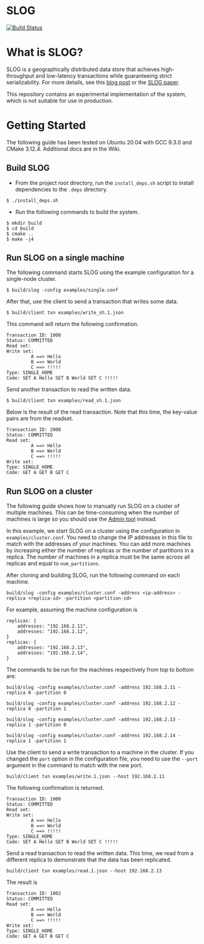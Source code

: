# SLOG

[![Build Status](https://travis-ci.com/ctring/SLOG.svg?branch=master)](https://travis-ci.com/ctring/SLOG)

# What is SLOG?

SLOG is a geographically distributed data store that achieves high-throughput and low-latency transactions while guaranteeing strict serializability. 
For more details, see this [blog post](http://dbmsmusings.blogspot.com/2019/10/introducing-slog-cheating-low-latency.html) or the [SLOG paper](http://www.vldb.org/pvldb/vol12/p1747-ren.pdf).

This repository contains an experimental implementation of the system, which is not suitable for use in production.

# Getting Started 

The following guide has been tested on Ubuntu 20.04 with GCC 9.3.0 and CMake 3.12.4. Additional docs are in the Wiki.

## Build SLOG

- From the project root directory, run the `install_deps.sh` script to install dependencies to the `.deps` directory.
```
$ ./install_deps.sh
```
- Run the following commands to build the system.
```
$ mkdir build
$ cd build
$ cmake ..
$ make -j4
```

## Run SLOG on a single machine

The following command starts SLOG using the example configuration for a single-node cluster.
```
$ build/slog -config examples/single.conf
```

After that, use the client to send a transaction that writes some data.
```
$ build/client txn examples/write_sh.1.json
```
This command will return the following confirmation.
```
Transaction ID: 1000
Status: COMMITTED
Read set:
Write set:
         A ==> Hello
         B ==> World
         C ==> !!!!!
Type: SINGLE_HOME
Code: SET A Hello SET B World SET C !!!!!
```

Send another transaction to read the written data.
```
$ build/client txn examples/read_sh.1.json
```
Below is the result of the read transaction. Note that this time, the key-value pairs are from the readset.
```
Transaction ID: 2000
Status: COMMITTED
Read set:
         A ==> Hello
         B ==> World
         C ==> !!!!!
Write set:
Type: SINGLE_HOME
Code: GET A GET B GET C
```


## Run SLOG on a cluster

The following guide shows how to manually run SLOG on a cluster of multiple machines. This can be time-consuming when the number of machines is large so you should use the [Admin tool](https://github.com/ctring/SLOG/wiki/Using-the-Admin-tool) instead.

In this example, we start SLOG on a cluster using the configuration in `examples/cluster.conf`. You need to change the IP addresses in this file to match with the addresses of your machines. You can add more machines by increasing either the number of replicas or the number of partitions in a replica. The number of machines in a replica must be the same across all replicas and equal to `num_partitions`.

After cloning and building SLOG, run the following command on each machine.
```
build/slog -config examples/cluster.conf -address <ip-address> -replica <replica-id> -partition <partition-id>
```

For example, assuming the machine configuration is
```
replicas: {
    addresses: "192.168.2.11",
    addresses: "192.168.2.12",
}
replicas: {
    addresses: "192.168.2.13",
    addresses: "192.168.2.14",
}
```

The commands to be run for the machines respectively from top to bottom are:
```
build/slog -config examples/cluster.conf -address 192.168.2.11 -replica 0 -partition 0
``` 

```
build/slog -config examples/cluster.conf -address 192.168.2.12 -replica 0 -partition 1
``` 

```
build/slog -config examples/cluster.conf -address 192.168.2.13 -replica 1 -partition 0
``` 

```
build/slog -config examples/cluster.conf -address 192.168.2.14 -replica 1 -partition 1
```

Use the client to send a write transaction to a machine in the cluster. If you changed the `port` option in the configuration file, you need to use the `--port` argument in the command to match with the new port.
```
build/client txn examples/write.1.json --host 192.168.2.11
```

The following confirmation is returned.

```
Transaction ID: 1000
Status: COMMITTED
Read set:
Write set:
         A ==> Hello
         B ==> World
         C ==> !!!!!
Type: SINGLE_HOME
Code: SET A Hello SET B World SET C !!!!!
```

Send a read transaction to read the written data. This time, we read from a different replica to demonstrate that the data has been replicated.
```
build/client txn examples/read.1.json --host 192.168.2.13
```
The result is
```
Transaction ID: 1002
Status: COMMITTED
Read set:
         A ==> Hello
         B ==> World
         C ==> !!!!!
Write set:
Type: SINGLE_HOME
Code: GET A GET B GET C
```
